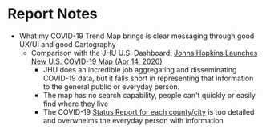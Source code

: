 
# Report Notes

- What my COVID-19 Trend Map brings is clear messaging through good UX/UI and good Cartography
  - Comparison with the JHU U.S. Dashboard: [Johns Hopkins Launches New U.S. COVID-19 Map (Apr 14, 2020)](https://www.youtube.com/watch?v=6kZDXeJW6BM)
    - JHU does an incredible job aggregating and disseminating COVID-19 data, but it falls short in representing that information to the general public or everyday person.
    - The map has no search capability, people can't quickly or easily find where they live
    - The COVID-19 [Status Report for each county/city](http://bao.arcgis.com/covid-19/jhu/county/24510.html) is too detailed and overwhelms the everyday person with information

